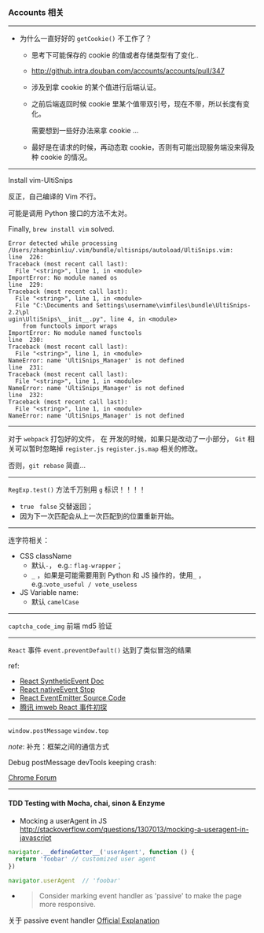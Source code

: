 ### Accounts 相关

---

- 为什么一直好好的 `getCookie()` 不工作了？

  - 思考下可能保存的 cookie 的值或者存储类型有了变化..

  - http://github.intra.douban.com/accounts/accounts/pull/347

  - 涉及到拿 cookie 的某个值进行后端认证。

  - 之前后端返回时候 cookie 里某个值带双引号，现在不带，所以长度有变化。

    需要想到一些好办法来拿 cookie ...

  - 最好是在请求的时候，再动态取 cookie，否则有可能出现服务端没来得及种 cookie 的情况。


---

Install vim-UltiSnips

反正，自己编译的 Vim 不行。

可能是调用 Python 接口的方法不太对。

Finally, `brew install vim` solved.

```shell
Error detected while processing /Users/zhangbinliu/.vim/bundle/ultisnips/autoload/UltiSnips.vim:
line  226:
Traceback (most recent call last):
  File "<string>", line 1, in <module>
ImportError: No module named os
line  229:
Traceback (most recent call last):
  File "<string>", line 1, in <module>
  File "C:\Documents and Settings\username\vimfiles\bundle\UltiSnips-2.2\pl
ugin\UltiSnips\__init__.py", line 4, in <module>
    from functools import wraps
ImportError: No module named functools
line  230:
Traceback (most recent call last):
  File "<string>", line 1, in <module>
NameError: name 'UltiSnips_Manager' is not defined
line  231:
Traceback (most recent call last):
  File "<string>", line 1, in <module>
NameError: name 'UltiSnips_Manager' is not defined
line  232:
Traceback (most recent call last):
  File "<string>", line 1, in <module>
NameError: name 'UltiSnips_Manager' is not defined
```



---

对于 `webpack` 打包好的文件，
在 开发的时候，如果只是改动了一小部分，
`Git` 相关可以暂时忽略掉 `register.js` `register.js.map` 相关的修改。

否则，`git rebase` 简直...

---

`RegExp.test()` 方法千万别用 `g` 标识！！！！

- `true` ` false` 交替返回；
- 因为下一次匹配会从上一次匹配到的位置重新开始。

---

连字符相关：

- CSS className
  - 默认`-`， e.g.: `flag-wrapper`；
  - `_` ，如果是可能需要用到 Python 和 JS 操作的，使用`_` ，e.g.:`vote_useful / vote_useless`
- JS Variable name:
  - 默认 `camelCase`


---

`captcha_code_img` 前端 md5 验证



---

`React` 事件 `event.preventDefault()` 达到了类似冒泡的结果

ref:

- [React SyntheticEvent Doc](https://facebook.github.io/react/docs/events.html)
- [React nativeEvent Stop](http://stackoverflow.com/questions/24415631/reactjs-syntheticevent-stoppropagation-only-works-with-react-events)
- [React EventEmitter Source Code](https://github.com/facebook/react/blob/3b96650e39ddda5ba49245713ef16dbc52d25e9e/src/renderers/dom/client/ReactBrowserEventEmitter.js#L23)
- [腾讯 imweb React 事件初探](http://imweb.io/topic/5774e361af96c5e776f1f5cd)



---

`window.postMessage`  `window.top`

*note*:
  补充：框架之间的通信方式

Debug postMessage devTools keeping crash:

[Chrome Forum](https://productforums.google.com/forum/#!topic/chrome/RgxarClMbOM)


---

#### TDD Testing with Mocha, chai, sinon & Enzyme

- Mocking a userAgent in JS
http://stackoverflow.com/questions/1307013/mocking-a-useragent-in-javascript

```javascript
navigator.__defineGetter__('userAgent', function () {
  return 'foobar' // customized user agent
})

navigator.userAgent  // 'foobar'
```

- >Consider marking event handler as 'passive' to make the page more responsive.

关于 passive event handler [Official Explanation](https://github.com/WICG/EventListenerOptions/blob/gh-pages/explainer.md)
